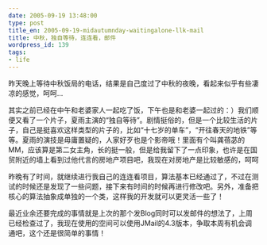 ```yaml
---
date: 2005-09-19 13:48:00
type: post
title_en: 2005-09-19-midautumnday-waitingalone-llk-mail
title: 中秋，独自等待，连连看，邮件
wordpress_id: 139
tags:
- life
---
```


昨天晚上等待中秋饭局的电话，结果是自己度过了中秋的夜晚，看起来似乎有些凄凉的感觉，呵呵...  
  
其实之前已经在中午和老婆家人一起吃了饭，下午也是和老婆一起过的：）我们顺便又看了一个片子，夏雨主演的“独自等待”。剧情挺俗的，但是一个比较生活的片子，自己是挺喜欢这样类型的片子的，比如“十七岁的单车”，“开往春天的地铁”等等。夏雨的演技是毋庸置疑的，人家好歹也是个影帝哦！里面有个叫龚蓓苾的 MM，应该算是第二女主角，长的挺一般，但是给我留下了一点印象，也许是在国贸附近的墙上看到过他代言的房地产项目吧，我现在对房地产是比较敏感的，呵呵  
  
昨晚有了时间，就继续进行我自己的连连看项目，算法基本已经通过了，不过在测试的时候还是发现了一些问题，接下来有时间的时候再进行修改吧。另外，准备把核心的算法抽象成单独的一个类，这样我的开发就可以更灵活一些了！  
  
最近业余还要完成的事情就是上次的那个发Blog同时可以发邮件的想法了，上周已经检查过了，我现在使用的空间可以使用JMail的4.3版本，争取本周有机会调通吧，这个还是很简单的事情！

[](http://www.icbean.com/nickcheng/default.asp?cat=2)
